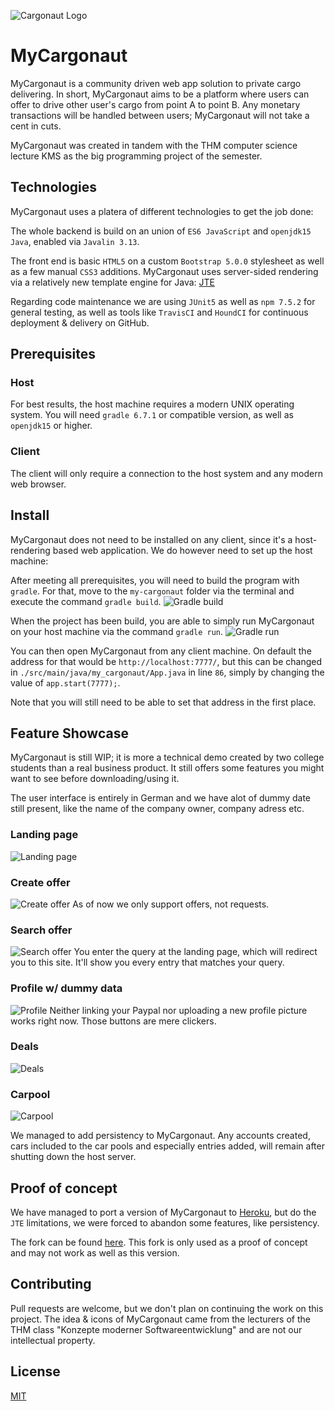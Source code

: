 ![Cargonaut Logo](./mockups/img/logo.png)
# MyCargonaut
MyCargonaut is a community driven web app solution to private cargo delivering. In short, MyCargonaut aims to be a
platform where users can offer to drive other user's cargo from point A to point B. Any monetary transactions will be
handled between users; MyCargonaut will not take a cent in cuts.

MyCargonaut was created in tandem with the THM computer science lecture KMS as the big programming project of the 
semester.

## Technologies

MyCargonaut uses a platera of different technologies to get the job done:

The whole backend is build on an union of `ES6 JavaScript` and `openjdk15 Java`, enabled via `Javalin 3.13`.

The front end is basic `HTML5` on a custom `Bootstrap 5.0.0` stylesheet as well as a few manual 
`CSS3` additions. MyCargonaut uses server-sided rendering via a relatively new template engine for Java: 
[JTE](https://github.com/casid/jte)

Regarding code maintenance we are using `JUnit5` as well as `npm 7.5.2` for general testing, as well as tools like 
`TravisCI` and `HoundCI` for continuous deployment & delivery on GitHub.

## Prerequisites

### Host
For best results, the host machine requires a modern UNIX operating system. You will need `gradle 6.7.1` or compatible 
version, as well as `openjdk15` or higher.

### Client
The client will only require a connection to the host system and any modern web browser.

## Install

MyCargonaut does not need to be installed on any client, since it's a host-rendering based web application. 
We do however need to set up the host machine:

After meeting all prerequisites, you will need to build the program with `gradle`. For that, move to the `my-cargonaut`
folder via the terminal and execute the command `gradle build`.
![Gradle build](./mockups/readme/gradleBuild.png)

When the project has been build, you are able to simply run MyCargonaut on your host machine via the command `gradle run`. 
![Gradle run](./mockups/readme/gradle_run.png)

You can then open MyCargonaut from any client machine. On default the address for that would be `http://localhost:7777/`,
but this can be changed in `./src/main/java/my_cargonaut/App.java` in line `86`, simply by changing the value of 
`app.start(7777);`.

Note that you will still need to be able to set that address in the first place.

## Feature Showcase

MyCargonaut is still WIP; it is more a technical demo created by two college students than a real business product.
It still offers some features you might want to see before downloading/using it.

The user interface is entirely in German and we have alot of dummy date still present, like the name of the company 
owner, company adress etc.

### Landing page
![Landing page](mockups/readme/landing.PNG)

### Create offer
![Create offer](./mockups/readme/create.PNG)
As of now we only support offers, not requests.

### Search offer
![Search offer](./mockups/readme/Search.PNG)
You enter the query at the landing page, which will redirect you to this site. It'll show you every entry that matches your
query.

### Profile w/ dummy data
![Profile](./mockups/readme/profile.PNG)
Neither linking your Paypal nor uploading a new profile picture works right now. Those buttons are mere clickers.

### Deals
![Deals](./mockups/readme/deals.PNG)

### Carpool
![Carpool](./mockups/readme/cars.PNG)

We managed to add persistency to MyCargonaut. Any accounts created, cars included to the car pools and especially 
entries added, will remain after shutting down the host server. 

## Proof of concept

We have managed to port a version of MyCargonaut to 
[Heroku](https://kms-mycargonaut.herokuapp.com/), but do the `JTE` limitations, we were forced to abandon some features,
like persistency.

The fork can be found [here](https://github.com/LucasF-42/my-cargonaut-v2). This fork is only used as a proof of concept
and may not work as well as this version.

## Contributing
Pull requests are welcome, but we don't plan on continuing the work on this project. The idea & icons of MyCargonaut 
came from the lecturers of the THM class "Konzepte moderner Softwareentwicklung" and are not our intellectual property.

## License
[MIT](https://choosealicense.com/licenses/mit/)
